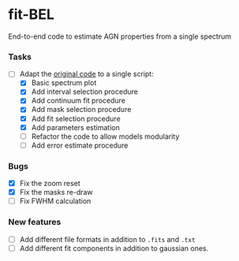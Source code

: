 # fit-BEL
End-to-end code to estimate AGN properties from a single spectrum

### Tasks
- [ ] Adapt the [original code](https://github.com/AleD1996/diana_et_al_2021) to a single script: 
    - [x] Basic spectrum plot
    - [x] Add interval selection procedure
    - [x] Add continuum fit procedure
    - [x] Add mask selection procedure
    - [x] Add fit selection procedure
    - [x] Add parameters estimation
    - [ ] Refactor the code to allow models modularity
    - [ ] Add error estimate procedure
    
### Bugs
- [x] Fix the zoom reset
- [x] Fix the masks re-draw
- [ ] Fix FWHM calculation

### New features
- [ ] Add different file formats in addition to `.fits` and `.txt`
- [ ] Add different fit components in addition to gaussian ones.
